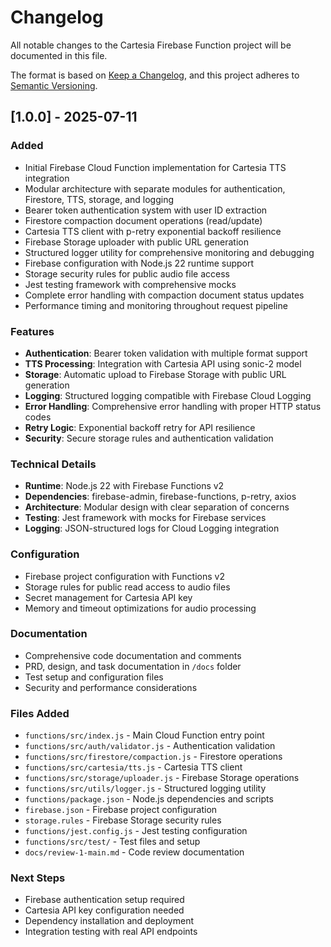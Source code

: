 # Changelog

All notable changes to the Cartesia Firebase Function project will be documented in this file.

The format is based on [Keep a Changelog](https://keepachangelog.com/en/1.0.0/),
and this project adheres to [Semantic Versioning](https://semver.org/spec/v2.0.0.html).

## [1.0.0] - 2025-07-11

### Added
- Initial Firebase Cloud Function implementation for Cartesia TTS integration
- Modular architecture with separate modules for authentication, Firestore, TTS, storage, and logging
- Bearer token authentication system with user ID extraction
- Firestore compaction document operations (read/update)
- Cartesia TTS client with p-retry exponential backoff resilience
- Firebase Storage uploader with public URL generation
- Structured logger utility for comprehensive monitoring and debugging
- Firebase configuration with Node.js 22 runtime support
- Storage security rules for public audio file access
- Jest testing framework with comprehensive mocks
- Complete error handling with compaction document status updates
- Performance timing and monitoring throughout request pipeline

### Features
- **Authentication**: Bearer token validation with multiple format support
- **TTS Processing**: Integration with Cartesia API using sonic-2 model
- **Storage**: Automatic upload to Firebase Storage with public URL generation
- **Logging**: Structured logging compatible with Firebase Cloud Logging
- **Error Handling**: Comprehensive error handling with proper HTTP status codes
- **Retry Logic**: Exponential backoff retry for API resilience
- **Security**: Secure storage rules and authentication validation

### Technical Details
- **Runtime**: Node.js 22 with Firebase Functions v2
- **Dependencies**: firebase-admin, firebase-functions, p-retry, axios
- **Architecture**: Modular design with clear separation of concerns
- **Testing**: Jest framework with mocks for Firebase services
- **Logging**: JSON-structured logs for Cloud Logging integration

### Configuration
- Firebase project configuration with Functions v2
- Storage rules for public read access to audio files
- Secret management for Cartesia API key
- Memory and timeout optimizations for audio processing

### Documentation
- Comprehensive code documentation and comments
- PRD, design, and task documentation in `/docs` folder
- Test setup and configuration files
- Security and performance considerations

### Files Added
- `functions/src/index.js` - Main Cloud Function entry point
- `functions/src/auth/validator.js` - Authentication validation
- `functions/src/firestore/compaction.js` - Firestore operations
- `functions/src/cartesia/tts.js` - Cartesia TTS client
- `functions/src/storage/uploader.js` - Firebase Storage operations
- `functions/src/utils/logger.js` - Structured logging utility
- `functions/package.json` - Node.js dependencies and scripts
- `firebase.json` - Firebase project configuration
- `storage.rules` - Firebase Storage security rules
- `functions/jest.config.js` - Jest testing configuration
- `functions/src/test/` - Test files and setup
- `docs/review-1-main.md` - Code review documentation

### Next Steps
- Firebase authentication setup required
- Cartesia API key configuration needed
- Dependency installation and deployment
- Integration testing with real API endpoints
